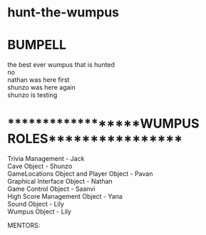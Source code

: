# hunt-the-wumpus
# BUMPELL
the best ever wumpus that is hunted<br>
no<br>
nathan was here first<br>
shunzo was here again<br>
shunzo is testing <br>
<h1>******************WUMPUS ROLES****************</h1>
Trivia Management - Jack<br>
Cave Object - Shunzo<br>
GameLocations Object and Player Object - Pavan<br>
Graphical Interface Object - Nathan<br>
Game Control Object - Saanvi<br>
High Score Management Object - Yana<br>
Sound Object - Lily<br>
Wumpus Object - Lily

MENTORS: 